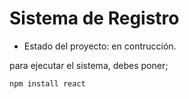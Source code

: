 <h1> Sistema de Registro</h1>

- Estado del proyecto: en contrucción.

para ejecutar el sistema, debes poner;

```npm install react```
